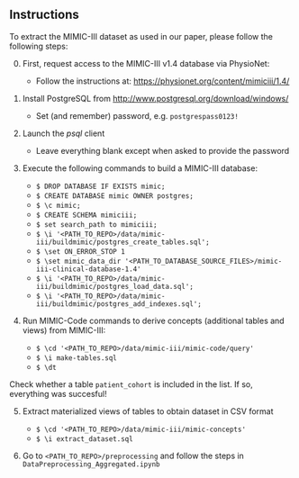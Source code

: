
## Instructions
To extract the MIMIC-III dataset as used in our paper, please follow the following steps:

0. First, request access to the MIMIC-III v1.4 database via PhysioNet: 
    - Follow the instructions at: https://physionet.org/content/mimiciii/1.4/

1. Install PostgreSQL from http://www.postgresql.org/download/windows/
    -  Set (and remember) password, e.g. `postgrespass0123!`

2. Launch the *psql* client
    - Leave everything blank except when asked to provide the password

3. Execute the following commands to build a MIMIC-III database:
   - `$ DROP DATABASE IF EXISTS mimic;`
   - `$ CREATE DATABASE mimic OWNER postgres;`
   - `$ \c mimic;`
   - `$ CREATE SCHEMA mimiciii;`
   - `$ set search_path to mimiciii;`
   - `$ \i '<PATH_TO_REPO>/data/mimic-iii/buildmimic/postgres_create_tables.sql';`
   - `$ \set ON_ERROR_STOP 1`
   - `$ \set mimic_data_dir '<PATH_TO_DATABASE_SOURCE_FILES>/mimic-iii-clinical-database-1.4'`
   - `$ \i '<PATH_TO_REPO>/data/mimic-iii/buildmimic/postgres_load_data.sql';`
   - `$ \i '<PATH_TO_REPO>/data/mimic-iii/buildmimic/postgres_add_indexes.sql';`

4. Run MIMIC-Code commands to derive concepts (additional tables and views) from MIMIC-III:
   - `$ \cd '<PATH_TO_REPO>/data/mimic-iii/mimic-code/query'`
   - `$ \i make-tables.sql`
   - `$ \dt`

Check whether a table `patient_cohort` is included in the list. If so, everything was succesful!

5. Extract materialized views of tables to obtain dataset in CSV format
   - `$ \cd '<PATH_TO_REPO>/data/mimic-iii/mimic-concepts'`
   - `$ \i extract_dataset.sql`
   
6. Go to `<PATH_TO_REPO>/preprocessing` and follow the steps in `DataPreprocessing_Aggregated.ipynb`
    
    
